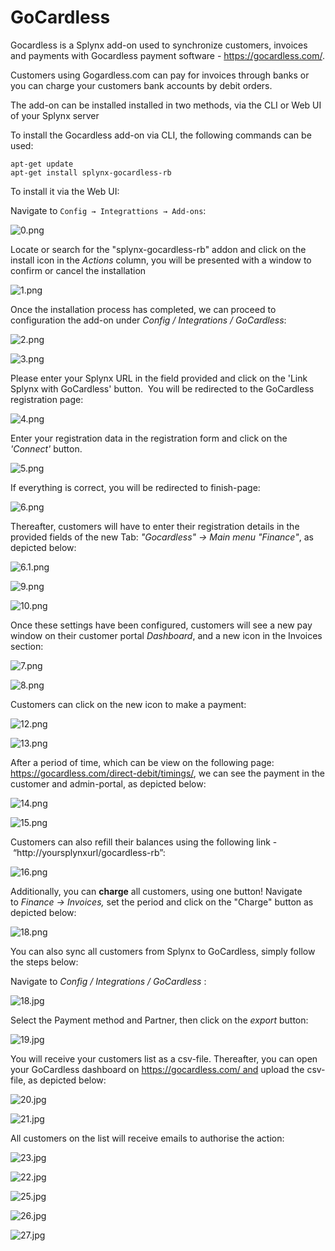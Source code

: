 GoCardless
==========
Gocardless is a Splynx add-on used to synchronize customers, invoices and payments with Gocardless payment software - https://gocardless.com/.

Customers using Gogardless.com can pay for invoices through banks or you can charge your customers bank accounts by debit orders.

The add-on can be installed installed in two methods, via the CLI or Web UI of your Splynx server

To install the Gocardless add-on via CLI, the following commands can be used:

```
apt-get update
apt-get install splynx-gocardless-rb
```

To install it via the Web UI:

Navigate to `Config → Integrattions → Add-ons`:

![0.png](0.png)

Locate or search for the "splynx-gocardless-rb" addon and click on the install icon in the *Actions* column, you will be presented with a window to confirm or cancel the installation

![1.png](1.png)


Once the installation process has completed, we can proceed to configuration the add-on under *Config / Integrations / GoCardless*:

![2.png](2.png)

![3.png](3.png)

Please enter your Splynx URL in the field provided and click on the 'Link Splynx with GoCardless' button.  You will be redirected to the GoCardless registration page:

![4.png](4.png)

Enter your registration data in the registration form and click on the *'Connect'* button.

![5.png](5.png)

If everything is correct, you will be redirected to finish-page:

![6.png](6.png)

Thereafter, customers will have to enter their registration details in the provided fields of the new Tab:  *"Gocardless" → Main menu "Finance"*, as depicted below:

![6.1.png](6.1.png)

![9.png](9.png)

![10.png](10.png)


Once these settings have been configured, customers will see a new pay window on their customer portal *Dashboard*, and a new icon in the Invoices section:

![7.png](7.png)

![8.png](8.png)

Customers can click  on the new icon to make a payment:

![12.png](12.png)

![13.png](13.png)

After a period of time, which can be view on the following page: https://gocardless.com/direct-debit/timings/, we can see the payment in the customer and admin-portal, as depicted below:

![14.png](14.png)

![15.png](15.png)

Customers can also refill their balances using the following link - “http://yoursplynxurl/gocardless-rb”:

![16.png](16.png)

Additionally, you can **charge** all customers, using one button! Navigate to *Finance → Invoices,* set the period and click on the "Charge" button as depicted below:

![18.png](18.png)

You can also sync all customers from Splynx to GoCardless, simply follow the steps below:

Navigate to *Config / Integrations / GoCardless* :

![18.jpg](18.jpg)

Select the Payment method and Partner, then click on the *export* button:

![19.jpg](19.jpg)

You will receive your customers list as a csv-file. Thereafter, you can open your GoCardless dashboard on https://gocardless.com/ and upload the csv-file, as depicted below:

![20.jpg](20.jpg)

![21.jpg](21.jpg)

All customers on the list will receive emails to authorise the action:

![23.jpg](23.jpg)

![22.jpg](22.jpg)

![25.jpg](25.jpg)

![26.jpg](26.jpg)

![27.jpg](27.jpg)
